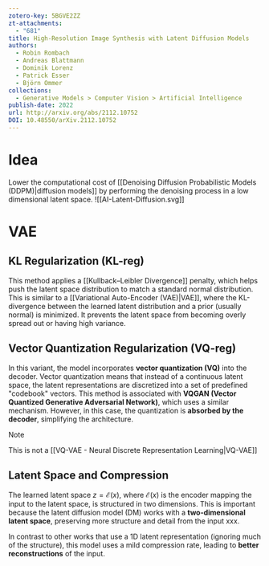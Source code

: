 ```yaml
---
zotero-key: 5BGVE2ZZ
zt-attachments:
  - "681"
title: High-Resolution Image Synthesis with Latent Diffusion Models
authors:
  - Robin Rombach
  - Andreas Blattmann
  - Dominik Lorenz
  - Patrick Esser
  - Björn Ommer
collections:
  - Generative Models > Computer Vision > Artificial Intelligence
publish-date: 2022
url: http://arxiv.org/abs/2112.10752
DOI: 10.48550/arXiv.2112.10752
---
```

# Idea
Lower the computational cost of [[Denoising Diffusion Probabilistic Models (DDPM)|diffusion models]] by performing the denoising process in a low dimensional latent space.
![[AI-Latent-Diffusion.svg]]
# VAE
## KL Regularization (KL-reg)
This method applies a [[Kullback–Leibler Divergence]] penalty, which helps push the latent space distribution to match a standard normal distribution. This is similar to a [[Variational Auto-Encoder (VAE)|VAE]], where the KL-divergence between the learned latent distribution and a prior (usually normal) is minimized. It prevents the latent space from becoming overly spread out or having high variance.
## Vector Quantization Regularization (VQ-reg)
In this variant, the model incorporates **vector quantization (VQ)** into the decoder. Vector quantization means that instead of a continuous latent space, the latent representations are discretized into a set of predefined "codebook" vectors. This method is associated with **VQGAN (Vector Quantized Generative Adversarial Network)**, which uses a similar mechanism. However, in this case, the quantization is **absorbed by the decoder**, simplifying the architecture.
> [!Note]
> This is not a [[VQ-VAE - Neural Discrete Representation Learning|VQ-VAE]]
## Latent Space and Compression
The learned latent space $z=\mathcal E(x)$, where $\mathcal E(x)$ is the encoder mapping the input to the latent space, is structured in two dimensions. This is important because the latent diffusion model (DM) works with a **two-dimensional latent space**, preserving more structure and detail from the input xxx.

In contrast to other works that use a 1D latent representation (ignoring much of the structure), this model uses a mild compression rate, leading to **better reconstructions** of the input.